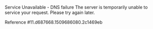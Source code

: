 Service Unavailable - DNS failure The server is temporarily unable to service your request. Please try again later.

Reference #11.d687668.1509686080.2c1469eb